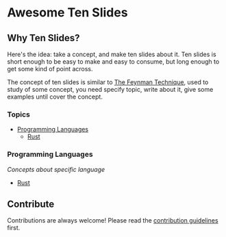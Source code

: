 # Awesome Ten Slides

## Why Ten Slides?

Here's the idea: take a concept, and make ten slides about it. Ten slides is short enough to be easy to make and easy to consume, but long enough to get some kind of point across.

The concept of ten slides is similar to [The Feynman Technique](https://www.youtube.com/watch?v=_f-qkGJBPts), used to study of some concept, you need specify topic, write about it, give some examples until cover the concept.


### Topics

- [Programming Languages](#programming-languages)
  - [Rust](#rust)
  
  
  
### Programming Languages

*Concepts about specific language*
* [Rust](https://github.com/steveklabnik/rust-in-ten-slides)


## Contribute

Contributions are always welcome!
Please read the [contribution guidelines](contributing.md) first.

